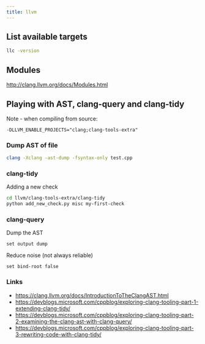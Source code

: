 ```yaml
---
title: llvm
---
```


## List available targets

```bash
llc -version
```

## Modules

<http://clang.llvm.org/docs/Modules.html>

## Playing with AST, clang-query and clang-tidy

Note - when compiling from source:

```
-DLLVM_ENABLE_PROJECTS="clang;clang-tools-extra"
```

### Dump AST of file

```bash
clang -Xclang -ast-dump -fsyntax-only test.cpp
```

### clang-tidy

Adding a new check

```bash
cd llvm/clang-tools-extra/clang-tidy
python add_new_check.py misc my-first-check
```

### clang-query

Dump the AST

```
set output dump
```

Reduce noise (not always reliable)

```
set bind-root false
```

### Links
* https://clang.llvm.org/docs/IntroductionToTheClangAST.html
* https://devblogs.microsoft.com/cppblog/exploring-clang-tooling-part-1-extending-clang-tidy/
* https://devblogs.microsoft.com/cppblog/exploring-clang-tooling-part-2-examining-the-clang-ast-with-clang-query/
* https://devblogs.microsoft.com/cppblog/exploring-clang-tooling-part-3-rewriting-code-with-clang-tidy/
